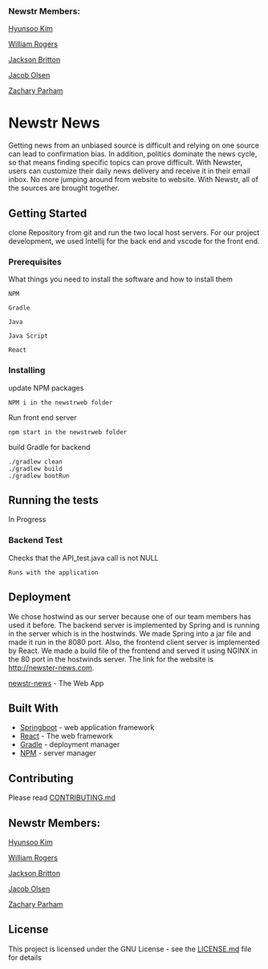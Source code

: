 
### Newstr Members:

[Hyunsoo Kim](https://github.com/dblepart99)

[William Rogers](https://github.com/qejmc)

[Jackson Britton](https://github.com/brittainjackson7)

[Jacob Olsen](https://github.com/Jacob-Olaffson)

[Zachary Parham](https://github.com/zjp292)

# Newstr News

Getting news from an unbiased source is difficult and relying on one source can lead to confirmation bias. In addition, 
politics dominate the news cycle, so that means finding specific topics can prove difficult. With Newster, users can 
customize their daily news delivery and receive it in their email inbox. No more jumping around from website to website. 
With Newstr, all of the sources are brought together.

## Getting Started

clone Repository from git and run the two local host servers. For our project development, we used Intellij for the back end and vscode for the front end.

### Prerequisites

What things you need to install the software and how to install them

```
NPM
```
```
Gradle
```
```
Java
```
```
Java Script
```
```
React
```

### Installing

update NPM packages

```
NPM i in the newstrweb folder
```

Run front end server

```
npm start in the newstrweb folder
```

build Gradle for backend

```
./gradlew clean
./gradlew build 
./gradlew bootRun
```

## Running the tests

In Progress

### Backend Test

Checks that the API_test.java call is not NULL

```
Runs with the application
```

## Deployment

We chose hostwind as our server because one of our team members has used it before. The backend server is implemented by Spring and is running in the server which is in the hostwinds. We made Spring into a jar file and made it run in the 8080 port. Also, the frontend client server is implemented by React.  We made a build file of the frontend and served it using NGINX in the 80 port in the hostwinds server. The link for the website is http://newster-news.com.


[newstr-news](http://newster-news.com) - The Web App


## Built With

* [Springboot](https://spring.io/projects/spring-boot) - web application framework
* [React](https://reactjs.org/) - The web framework
* [Gradle](https://gradle.org/) - deployment manager
* [NPM](https://www.npmjs.com/) - server manager

## Contributing

Please read [CONTRIBUTING.md]() 

## Newstr Members:

[Hyunsoo Kim](https://github.com/dblepart99)

[William Rogers](https://github.com/qejmc)

[Jackson Britton](https://github.com/brittainjackson7)

[Jacob Olsen](https://github.com/Jacob-Olaffson)

[Zachary Parham](https://github.com/zjp292)


## License

This project is licensed under the GNU License - see the [LICENSE.md](https://www.gnu.org/licenses/gpl-3.0.en.html) file for details
